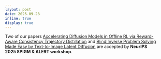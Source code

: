 ```yaml
---
layout: post
date: 2025-09-23
inline: true
display: true
---
```


Two of our papers <a href="https://www.arxiv.org/abs/2506.07822">Accelerating Diffusion Models in Offline RL via Reward-Aware Consistency Trajectory Distillation</a> and <a href="https://kellyyutonghe.github.io/ladibi/">Blind Inverse Problem Solving Made Easy by Text-to-Image Latent Diffusion</a> are accepted by **NeurIPS 2025 SPIGM & ALERT workshop**.